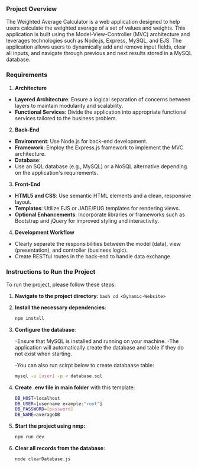 ### **Project Overview**

The Weighted Average Calculator is a web application designed to help users calculate the weighted average of a set of values and weights. This application is built using the Model-View-Controller (MVC) architecture and leverages technologies such as Node.js, Express, MySQL, and EJS. The application allows users to dynamically add and remove input fields, clear all inputs, and navigate through previous and next results stored in a MySQL database.

### **Requirements**

1. **Architecture**

- **Layered Architecture**: Ensure a logical separation of concerns between layers to maintain modularity and scalability.
- **Functional Services**: Divide the application into appropriate functional services tailored to the business problem.

2. **Back-End**

- **Environment**: Use Node.js for back-end development.
- **Framework**: Employ the Express.js framework to implement the MVC architecture.
- **Database**:
- Use an SQL database (e.g., MySQL) or a NoSQL alternative depending on the application's requirements.

3. **Front-End**

- **HTML5 and CSS**: Use semantic HTML elements and a clean, responsive layout.
- **Templates**: Utilize EJS or JADE/PUG templates for rendering views.
- **Optional Enhancements**: Incorporate libraries or frameworks such as Bootstrap and jQuery for improved styling and interactivity.

4. **Development Workflow**

- Clearly separate the responsibilities between the model (data), view (presentation), and controller (business logic).
- Create RESTful routes in the back-end to handle data exchange.

### Instructions to Run the Project

To run the project, please follow these steps:

1. **Navigate to the project directory**:
   `bash
cd <Dynamic-Website>
`
2. **Install the necessary dependencies**:

   ```bash
   npm install
   ```

3. **Configure the database**:

   -Ensure that MySQL is installed and running on your machine.
   -The application will automatically create the database and table if they do not exist when starting.

   -You can also run scirpt below to create databaase table:

   ```bash
   mysql -u [user] -p < database.sql
   ```

4. **Create .env file in main folder** <Dynamic-Website> with this template:

   ```bash
   DB_HOST=localhost
   DB_USER=[username example:"root"]
   DB_PASSWORD=[password]
   DB_NAME=averageDB
   ```

5. **Start the project using nmp:**:

   ```bash
   npm run dev
   ```

6. **Clear all records from the database**:

   ```bash
   node clearDatabase.js
   ```
